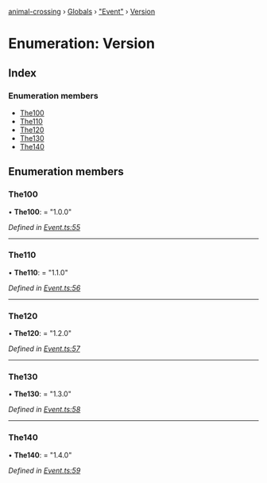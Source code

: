 [animal-crossing](../README.md) › [Globals](../globals.md) › ["Event"](../modules/_event_.md) › [Version](_event_.version.md)

# Enumeration: Version

## Index

### Enumeration members

* [The100](_event_.version.md#the100)
* [The110](_event_.version.md#the110)
* [The120](_event_.version.md#the120)
* [The130](_event_.version.md#the130)
* [The140](_event_.version.md#the140)

## Enumeration members

###  The100

• **The100**: = "1.0.0"

*Defined in [Event.ts:55](https://github.com/Norviah/animal-crossing/blob/fc7c924/module/types/Event.ts#L55)*

___

###  The110

• **The110**: = "1.1.0"

*Defined in [Event.ts:56](https://github.com/Norviah/animal-crossing/blob/fc7c924/module/types/Event.ts#L56)*

___

###  The120

• **The120**: = "1.2.0"

*Defined in [Event.ts:57](https://github.com/Norviah/animal-crossing/blob/fc7c924/module/types/Event.ts#L57)*

___

###  The130

• **The130**: = "1.3.0"

*Defined in [Event.ts:58](https://github.com/Norviah/animal-crossing/blob/fc7c924/module/types/Event.ts#L58)*

___

###  The140

• **The140**: = "1.4.0"

*Defined in [Event.ts:59](https://github.com/Norviah/animal-crossing/blob/fc7c924/module/types/Event.ts#L59)*
